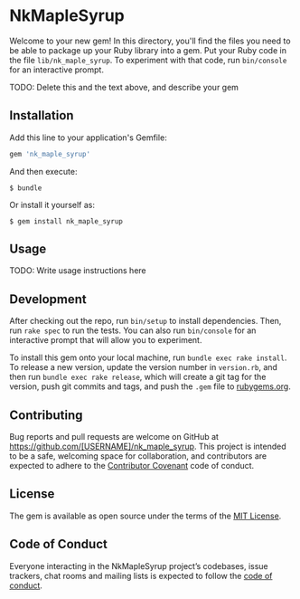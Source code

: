 # NkMapleSyrup

Welcome to your new gem! In this directory, you'll find the files you need to be able to package up your Ruby library into a gem. Put your Ruby code in the file `lib/nk_maple_syrup`. To experiment with that code, run `bin/console` for an interactive prompt.

TODO: Delete this and the text above, and describe your gem

## Installation

Add this line to your application's Gemfile:

```ruby
gem 'nk_maple_syrup'
```

And then execute:

    $ bundle

Or install it yourself as:

    $ gem install nk_maple_syrup

## Usage

TODO: Write usage instructions here

## Development

After checking out the repo, run `bin/setup` to install dependencies. Then, run `rake spec` to run the tests. You can also run `bin/console` for an interactive prompt that will allow you to experiment.

To install this gem onto your local machine, run `bundle exec rake install`. To release a new version, update the version number in `version.rb`, and then run `bundle exec rake release`, which will create a git tag for the version, push git commits and tags, and push the `.gem` file to [rubygems.org](https://rubygems.org).

## Contributing

Bug reports and pull requests are welcome on GitHub at https://github.com/[USERNAME]/nk_maple_syrup. This project is intended to be a safe, welcoming space for collaboration, and contributors are expected to adhere to the [Contributor Covenant](http://contributor-covenant.org) code of conduct.

## License

The gem is available as open source under the terms of the [MIT License](https://opensource.org/licenses/MIT).

## Code of Conduct

Everyone interacting in the NkMapleSyrup project’s codebases, issue trackers, chat rooms and mailing lists is expected to follow the [code of conduct](https://github.com/[USERNAME]/nk_maple_syrup/blob/master/CODE_OF_CONDUCT.md).
